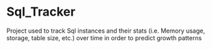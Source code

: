 # Sql_Tracker
Project used to track Sql instances and their stats (i.e. Memory usage, storage, table size, etc.) over time in order to predict growth patterns
